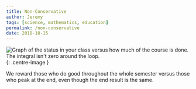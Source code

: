 ```yaml
---
title: Non-Conservative
author: Jeremy
tags: [science, mathematics, education]
permalink: /non-conservative
date: 2018-10-15
---
```


![Graph of the status in your class versus how much of the course is done. The integral isn't zero around the loop.](https://res.cloudinary.com/dh3hm8pb7/image/upload/c_scale,q_auto:best,w_615/v1535842816/Non-ConservativeForce.png){: .centre-image }

We reward those who do good throughout the whole semester versus those who peak at the end, even though the end result is the same.